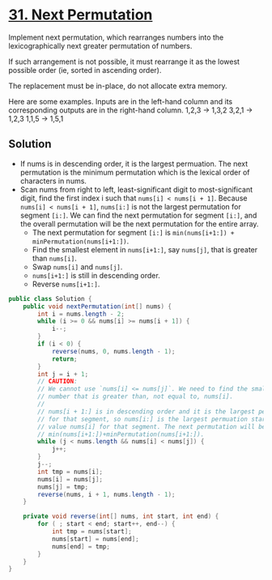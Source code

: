 # [31. Next Permutation](https://leetcode.com/problems/next-permutation/)

Implement next permutation, which rearranges numbers into the lexicographically next greater permutation of numbers.

If such arrangement is not possible, it must rearrange it as the lowest possible order (ie, sorted in ascending order).

The replacement must be in-place, do not allocate extra memory.

Here are some examples. Inputs are in the left-hand column and its corresponding outputs are in the right-hand column.
1,2,3 → 1,3,2
3,2,1 → 1,2,3
1,1,5 → 1,5,1

## Solution

- If nums is in descending order, it is the largest permuation. The next permutation is the minimum permutation which is the lexical order of characters in nums.
- Scan nums from right to left, least-significant digit to most-significant digit, find the first index i such that `nums[i] < nums[i + 1]`. Because `nums[i] < nums[i + 1]`, `nums[i:]` is not the largest permutation for segment `[i:]`. We can find the next permutation for segment `[i:]`, and the overall permutation will be the next permutation for the entire array.
  - The next permutation for segment `[i:]` is `min(nums[i+1:]) + minPermutation(nums[i+1:])`.
  - Find the smallest element in `nums[i+1:]`, say `nums[j]`, that is greater than `nums[i]`.
  - Swap `nums[i]` and `nums[j]`.
  - `nums[i+1:]` is still in descending order.
  - Reverse `nums[i+1:]`.

```java
public class Solution {
    public void nextPermutation(int[] nums) {
		int i = nums.length - 2;
		while (i >= 0 && nums[i] >= nums[i + 1]) {
			i--;
		}
		if (i < 0) {
			reverse(nums, 0, nums.length - 1);
			return;
		}
		int j = i + 1;
		// CAUTION:
		// We cannot use `nums[i] <= nums[j]`. We need to find the smallest
		// number that is greater than, not equal to, nums[i].
		//
		// nums[i + 1:] is in descending order and it is the largest permuation
		// for that segment, so nums[i:] is the largest permuation starting with
		// value nums[i] for that segment. The next permutation will be
		// min(nums[i+1:])+minPermutation(nums[i+1:]).
		while (j < nums.length && nums[i] < nums[j]) {
			j++;
		}
		j--;
		int tmp = nums[i];
		nums[i] = nums[j];
		nums[j] = tmp;
		reverse(nums, i + 1, nums.length - 1);
    }

	private void reverse(int[] nums, int start, int end) {
		for ( ; start < end; start++, end--) {
			int tmp = nums[start];
			nums[start] = nums[end];
			nums[end] = tmp;
		}
	}
}
```
